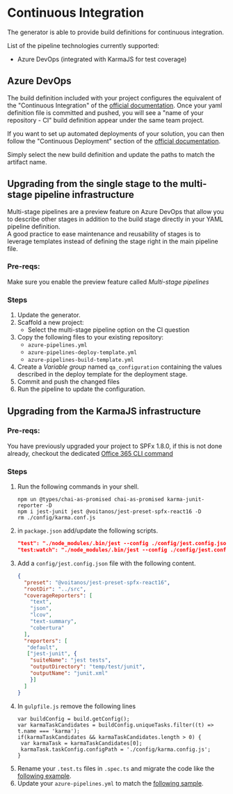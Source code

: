 # Continuous Integration

The generator is able to provide build definitions for continuous integration.

List of the pipeline technologies currently supported:
- Azure DevOps (integrated with KarmaJS for test coverage)

## Azure DevOps

The build definition included with your project configures the equivalent of the "Continuous Integration" of the [official documentation](https://docs.microsoft.com/en-us/sharepoint/dev/spfx/toolchain/implement-ci-cd-with-azure-devops).
Once your yaml definition file is committed and pushed, you will see a "name of your repository - CI" build definition appear under the same team project.  

If you want to set up automated deployments of your solution, you can then follow the "Continuous Deployment" section of the [official documentation](https://docs.microsoft.com/en-us/sharepoint/dev/spfx/toolchain/implement-ci-cd-with-azure-devops#continuous-deployment).  

Simply select the new build definition and update the paths to match the artifact name.

## Upgrading from the single stage to the multi-stage pipeline infrastructure
Multi-stage pipelines are a preview feature on Azure DevOps that allow you to describe other stages in addition to the build stage directly in your YAML pipeline definition.  
A good practice to ease maintenance and reusability of stages is to leverage templates instead of defining the stage right in the main pipeline file.
### Pre-reqs:
Make sure you enable the preview feature called _Multi-stage pipelines_
### Steps
1. Update the generator.
1. Scaffold a new project:
    - Select the multi-stage pipeline option on the CI question
1. Copy the following files to your existing repository:
    - `azure-pipelines.yml`
    - `azure-pipelines-deploy-template.yml`
    - `azure-pipelines-build-template.yml`
1. Create a _Variable group_ named `qa_configuration` containing the values described in the deploy template for the deployment stage.
1. Commit and push the changed files
1. Run the pipeline to update the configuration.
## Upgrading from the KarmaJS infrastructure
### Pre-reqs:
You have previously upgraded your project to SPFx 1.8.0, if this is not done already, checkout the dedicated [Office 365 CLI command](https://pnp.github.io/office365-cli/cmd/spfx/project/project-upgrade/
)
### Steps
1. Run the following commands in your shell.
    ```Shell
    npm un @types/chai-as-promised chai-as-promised karma-junit-reporter -D
    npm i jest-junit jest @voitanos/jest-preset-spfx-react16 -D
    rm ./config/karma.conf.js
    ```
1. in `package.json` add/update the following scripts.
    ```JSON
    "test": "./node_modules/.bin/jest --config ./config/jest.config.json",
    "test:watch": "./node_modules/.bin/jest --config ./config/jest.config.json --watchAll"
    ```
1. Add a `config/jest.config.json` file with the following content.
    ```JSON
    {
      "preset": "@voitanos/jest-preset-spfx-react16",
      "rootDir": "../src",
      "coverageReporters": [
        "text",
        "json",
        "lcov",
        "text-summary",
        "cobertura"
      ],
      "reporters": [
       "default",
       ["jest-junit", {
        "suiteName": "jest tests",
        "outputDirectory": "temp/test/junit",
        "outputName": "junit.xml"
        }]
      ]
    }
    ```
1. In `gulpfile.js` remove the following lines
     ```JS
     var buildConfig = build.getConfig();
     var karmaTaskCandidates = buildConfig.uniqueTasks.filter((t) => t.name === 'karma');
     if(karmaTaskCandidates && karmaTaskCandidates.length > 0) {
      var karmaTask = karmaTaskCandidates[0];
      karmaTask.taskConfig.configPath = './config/karma.config.js';
     }
     ```
1. Rename your `.test.ts` files in `.spec.ts` and migrate the code like the [following example](https://github.com/SharePoint/sp-dev-build-extensions/samples/azure-devops-ci-cd-spfx/src/webparts/devOps/tests/DevOpsWebPart.spec.ts). 
1. Update your `azure-pipelines.yml` to match the [following sample](https://github.com/SharePoint/sp-dev-build-extensions/samples/azure-devops-ci-cd-spfx/azure-pipelines.yml).
